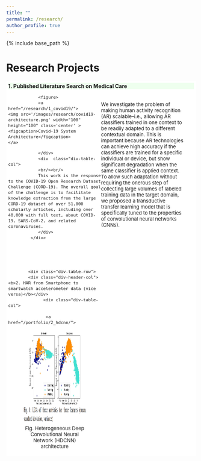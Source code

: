 ```yaml
---
title: "" 
permalink: /research/
author_profile: true
---
```







{% include base_path %}
<!-- <span style="color:red">Under Construction</span> -->
<!-- 

{% for post in site.portfolio %}
  {% include archive-single.html %}
{% endfor %}
 -->
<style>
table, tr, td {
    border: none;
}

.div-table-col {
  float: left; 
  display: table-column;         
  width: 50%;         
  background-color: #ffff;  
  border-spacing: 15px; 
}

.div-table {
  display: table;         
  width: auto;         
  background-color: #ffff;         
  border: 1px ;         
  font-size: 13px;
  border-spacing: 5px;
}
.div-table-row {
  display: table-row;
  width: auto;
  clear: both;
  border-spacing: 15px;
}
.div-table-col {
  float: left; 
  display: table-column;         
  width: 50%;         
  background-color: #ffff;  
  border-spacing: 15px; 
}

.div-table-col2 {
  float: left; 
  display: table-column;         
  width: 45%;         
  background-color: #ffff;  
  border-top: 15px; 
}

.div-header-col{
width:100%; 
font-size: 14px;
background-color: #efef;
}



</style>

# Research Projects
 




<div class="div-table">
         
 <div class="div-table-row">
                <div class="div-header-col"><b>1. Published Literature Search on Medical Care</b></div>
                <div  class="div-table-col">
                
                <figure>
                <a href="/research/1_covid19/">
	<img src='/images/research/covid19-architecture.png' width="100" height="100" class='center' >
	<figcaption>Covid-19 System Architecture</figcaption>
	</a>
</figure>

                </div>
                <div  class="div-table-col">
                <br/><br/>
                This work is the response to the COVID-19 Open Research Dataset Challenge (CORD-19). The overall goal of the challenge is to facilitate knowledge extraction from the large CORD-19 dataset of over 51,000 scholarly articles, including over 40,000 with full text, about COVID-19, SARS-CoV-2, and related coronaviruses.
                </div>
             </div>

 
 
 
 
            <div class="div-table-row">
            <div class="div-header-col"><b>2. HAR from Smartphone to smartwatch accelerometer data (vice versa)</b></div>
                  <div class="div-table-col">
                  
                   <a href="/portfolio/2_hdcnn/">
<center>
<figure>
	<img src='/images/research/smartphone_to_smartwatch_transfer.png' style='width: 500px; height: 250px; align: middle;'>
	<figcaption>Fig. Heterogeneous Deep Convolutional Neural Network (HDCNN) architecture</figcaption>
</figure>
</center>
</a>
                  </div>
                <div class="div-table-col2">
                <br/><br/>
                We investigate the problem of making human activity recognition (AR) scalable–i.e., allowing AR classifiers trained in one context to be readily adapted to a different contextual domain.
 This is important because AR technologies can achieve high accuracy if the classifiers are trained for a specific individual or device, but show significant degradation when the same classifier is 
 applied context. To allow such adaptation without requiring the onerous step of collecting large volumes of labeled training data in the target domain, we proposed a transductive transfer learning model that is specifically tuned to the properties of convolutional neural networks (CNNs). 
 <!-- 

 Our model, called HDCNN, assumes that the relative distribution of weights in the different CNN 
 layers will remain invariant, as long as the set of activities being monitored does not change. 
 Evaluation on realworld data shows that HDCNN is able to achieve high accuracy even without any 
 labeled training data in the target domain, and offers even higher accuracy (significantly outperforming
  competitive shallow and deep classifiers) when even a modest amount of labeled training data is available.
  
 -->
                </div>
                
            </div>
            <div class="div-table-row">
                <div class="div-table-col"></div>
                <div class="div-table-col"></div>
                <div class="div-table-col"></div>
           </div>


      </div>
